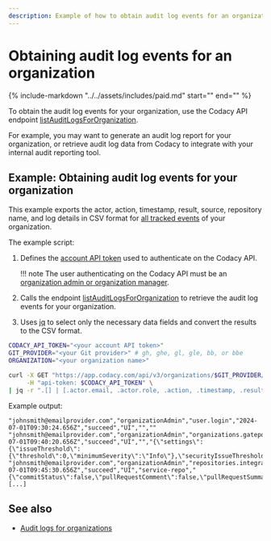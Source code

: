 ```yaml
---
description: Example of how to obtain audit log events for an organization using the Codacy API endpoint listAuditLogsForOrganization.
---
```


# Obtaining audit log events for an organization

{%
    include-markdown "../../assets/includes/paid.md"
    start="<!--paid-feature-business-start-->"
    end="<!--paid-feature-business-end-->"
%}

To obtain the audit log events for your organization, use the Codacy API endpoint [<span class="skip-vale">listAuditLogsForOrganization</span>](https://api.codacy.com/api/api-docs#codacy-api-organization).<!--TODO PLUTO-952 Update link-->

For example, you may want to generate an audit log report for your organization, or retrieve audit log data from Codacy to integrate with your internal audit reporting tool.

## Example: Obtaining audit log events for your organization

This example exports the actor, action, timestamp, result, source, repository name, and log details in CSV format for [all tracked events](../../organizations/audit-logs-for-organizations.md) of your organization.

The example script:

1.  Defines the [account API token](../api-tokens.md#account-api-tokens) used to authenticate on the Codacy API.

    !!! note
        The user authenticating on the Codacy API must be an [organization admin or organization manager](../../organizations/roles-and-permissions-for-organizations.md).

1.  Calls the endpoint [<span class="skip-vale">listAuditLogsForOrganization</span>](https://api.codacy.com/api/api-docs#codacy-api-organization) to retrieve the audit log events for your organization.<!--TODO PLUTO-952 Update link-->
1.  Uses [jq](https://github.com/stedolan/jq) to select only the necessary data fields and convert the results to the CSV format.

```bash
CODACY_API_TOKEN="<your account API token>"
GIT_PROVIDER="<your Git provider>" # gh, ghe, gl, gle, bb, or bbe
ORGANIZATION="<your organization name>"

curl -X GET "https://app.codacy.com/api/v3/organizations/$GIT_PROVIDER/$ORGANIZATION/audit" \
     -H "api-token: $CODACY_API_TOKEN" \
| jq -r ".[] | [.actor.email, .actor.role, .action, .timestamp, .result, .source, .repositoryName, .details] | @csv"
```

Example output:

```text
"johnsmith@emailprovider.com","organizationAdmin","user.login","2024-07-01T09:30:24.656Z","succeed","UI","",""
"johnsmith@emailprovider.com","organizationAdmin","organizations.gatepolicies.update","2024-07-01T09:40:20.656Z","succeed","UI","","{\"settings\":{\"issueThreshold\":{\"threshold\":0,\"minimumSeverity\":\"Info\"},\"securityIssueThreshold\":1,\"duplicationThreshold\":1,\"complexityThreshold\":20}}"
"johnsmith@emailprovider.com","organizationAdmin","repositories.integrations.providersettings.update","2024-07-01T09:45:30.656Z","succeed","UI","service-repo","{\"commitStatus\":false,\"pullRequestComment\":false,\"pullRequestSummary\":false,\"aiEnhancedComments\":false,\"coverageSummary\":false,\"suggestions\":true}"
[...]
```

## See also

-   [Audit logs for organizations](../../organizations/audit-logs-for-organizations.md)
